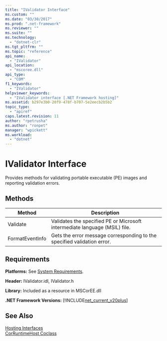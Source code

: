 ```yaml
---
title: "IValidator Interface"
ms.custom: ""
ms.date: "03/30/2017"
ms.prod: ".net-framework"
ms.reviewer: ""
ms.suite: ""
ms.technology: 
  - "dotnet-clr"
ms.tgt_pltfrm: ""
ms.topic: "reference"
api_name: 
  - "IValidator"
api_location: 
  - "mscoree.dll"
api_type: 
  - "COM"
f1_keywords: 
  - "IValidator"
helpviewer_keywords: 
  - "IValidator interface [.NET Framework hosting]"
ms.assetid: b297e3b0-20f9-478f-b707-5e2eecb2b5b2
topic_type: 
  - "apiref"
caps.latest.revision: 11
author: "rpetrusha"
ms.author: "ronpet"
manager: "wpickett"
ms.workload: 
  - "dotnet"
---
```

# IValidator Interface
Provides methods for validating portable executable (PE) images and reporting validation errors.  
  
## Methods  
  
|Method|Description|  
|------------|-----------------|  
|Validate|Validates the specified PE or Microsoft intermediate language (MSIL) file.|  
|FormatEventInfo|Gets the error message corresponding to the specified validation error.|  
  
## Requirements  
 **Platforms:** See [System Requirements](../../../../docs/framework/get-started/system-requirements.md).  
  
 **Header:** IValidator.idl, IValidator.h  
  
 **Library:** Included as a resource in MSCorEE.dll  
  
 **.NET Framework Versions:** [!INCLUDE[net_current_v20plus](../../../../includes/net-current-v20plus-md.md)]  
  
## See Also  
 [Hosting Interfaces](../../../../docs/framework/unmanaged-api/hosting/hosting-interfaces.md)  
 [CorRuntimeHost Coclass](../../../../docs/framework/unmanaged-api/hosting/corruntimehost-coclass.md)
